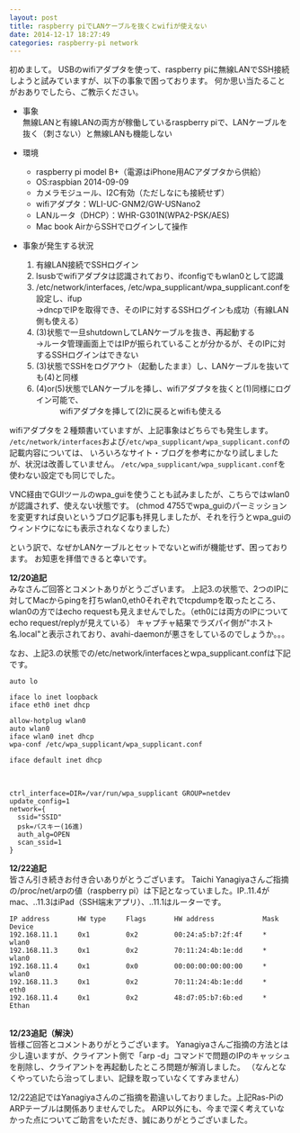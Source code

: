 ```yaml
---
layout: post
title: raspberry piでLANケーブルを抜くとwifiが使えない
date: 2014-12-17 18:27:49
categories: raspberry-pi network
---
```

<p>初めまして。
USBのwifiアダプタを使って、raspberry piに無線LANでSSH接続しようと試みていますが、以下の事象で困っております。
何か思い当たることがおありでしたら、ご教示ください。</p>

<ul>
<li><p>事象<br>
無線LANと有線LANの両方が稼働しているraspberry piで、LANケーブルを抜く（刺さない）と無線LANも機能しない</p></li>
<li><p>環境  </p>

<ul>
<li>raspberry pi model B+（電源はiPhone用ACアダプタから供給）</li>
<li>OS:raspbian 2014-09-09</li>
<li>カメラモジュール、I2C有効（ただしなにも接続せず）</li>
<li>wifiアダプタ：WLI-UC-GNM2/GW-USNano2</li>
<li>LANルータ（DHCP）：WHR-G301N(WPA2-PSK/AES)</li>
<li>Mac book AirからSSHでログインして操作</li>
</ul></li>
<li><p>事象が発生する状況  </p>

<ol>
<li>有線LAN接続でSSHログイン</li>
<li>lsusbでwifiアダプタは認識されており、ifconfigでもwlan0として認識</li>
<li>/etc/network/interfaces, /etc/wpa_supplicant/wpa_supplicant.confを設定し、ifup<br>
→dncpでIPを取得でき、そのIPに対するSSHログインも成功（有線LAN側も使える）</li>
<li>(3)状態で一旦shutdownしてLANケーブルを抜き、再起動する<br>
→ルータ管理画面上ではIPが振られていることが分かるが、そのIPに対するSSHログインはできない</li>
<li>(3)状態でSSHをログアウト（起動したまま）し、LANケーブルを抜いても(4)と同様</li>
<li>(4)or(5)状態でLANケーブルを挿し、wifiアダプタを抜くと(1)同様にログイン可能で、<br>
　　　wifiアダプタを挿して(2)に戻るとwifiも使える</li>
</ol></li>
</ul>

<p>wifiアダプタを２種類書いていますが、上記事象はどちらでも発生します。
<code>/etc/network/interfaces</code>および<code>/etc/wpa_supplicant/wpa_supplicant.conf</code>の記載内容については、
いろいろなサイト・ブログを参考にかなり試しましたが、状況は改善していません。
<code>/etc/wpa_supplicant/wpa_supplicant.conf</code>を使わない設定でも同じでした。</p>

<p>VNC経由でGUIツールのwpa_guiを使うことも試みましたが、こちらではwlan0が認識されず、使えない状態です。
(chmod 4755でwpa_guiのパーミッションを変更すれば良いというブログ記事も拝見しましたが、それを行うとwpa_guiのウィンドウになにも表示されなくなりました）</p>

<p>という訳で、なぜかLANケーブルとセットでないとwifiが機能せず、困っております。
お知恵を拝借できると幸いです。</p>

<p><strong>12/20追記</strong><br>
みなさんご回答とコメントありがとうございます。
上記3.の状態で、2つのIPに対してMacからpingを打ちwlan0,eth0それぞれでtcpdumpを取ったところ、wlan0の方ではecho requestも見えませんでした。（eth0には両方のIPについてecho request/replyが見えている）
キャプチャ結果でラズパイ側が"ホスト名.local"と表示されており、avahi-daemonが悪さをしているのでしょうか。。。</p>

<p>なお、上記3.の状態での/etc/network/interfacesとwpa_supplicant.confは下記です。</p>

<pre><code>auto lo

iface lo inet loopback
iface eth0 inet dhcp

allow-hotplug wlan0
auto wlan0
iface wlan0 inet dhcp
wpa-conf /etc/wpa_supplicant/wpa_supplicant.conf

iface default inet dhcp
</code></pre>

<p><br></p>

<pre><code>ctrl_interface=DIR=/var/run/wpa_supplicant GROUP=netdev
update_config=1
network={
  ssid="SSID"
  psk=パスキー(16進)
  auth_alg=OPEN
  scan_ssid=1
}
</code></pre>

<p><strong>12/22追記</strong><br>
皆さん引き続きお付き合いありがとうございます。
Taichi Yanagiyaさんご指摘の/proc/net/arpの値（raspberry pi）は下記となっていました。IP..11.4がmac、..11.3はiPad（SSH端末アプリ）、..11.1はルーターです。</p>

<pre><code>IP address       HW type     Flags       HW address            Mask     Device
192.168.11.1     0x1         0x2         00:24:a5:b7:2f:4f     *        wlan0
192.168.11.3     0x1         0x2         70:11:24:4b:1e:dd     *        wlan0
192.168.11.4     0x1         0x0         00:00:00:00:00:00     *        wlan0
192.168.11.3     0x1         0x2         70:11:24:4b:1e:dd     *        eth0
192.168.11.4     0x1         0x2         48:d7:05:b7:6b:ed     *        Ethan
</code></pre>

<p><br>
<strong>12/23追記（解決）</strong><br>
皆様ご回答とコメントありがとうございます。
Yanagiyaさんご指摘の方法とは少し違いますが、クライアント側で「arp -d」コマンドで問題のIPのキャッシュを削除し、クライアントを再起動したところ問題が解消しました。
（なんとなくやっていたら治ってしまい、記録を取っていなくてすみません）</p>

<p>12/22追記ではYanagiyaさんのご指摘を勘違いしておりました。上記Ras-PiのARPテーブルは関係ありませんでした。
ARP以外にも、今まで深く考えていなかった点についてご助言をいただき、誠にありがとうございました。</p>
